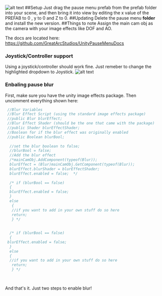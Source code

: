 ![alt text](http://i.imgur.com/QvaVqvN.png)
##Setup
Just drag the pause menu prefab from the prefab folder into your scene, and then bring it into view by editing the x value of the PREFAB to 0 , y to 0 and Z to 0. 
##Updating
Delete the pause menu **folder** and install the new version. 
##Things to note
Assign the main cam obj as the camera with your image effects like DOF and AO. 

The docs are located here: https://github.com/GreatArcStudios/UnityPauseMenuDocs
### Joystick/Controller support
Using a joystick/controller should work fine. Just remeber to change the highlighted dropdown to Joystick.
![alt text](http://i.imgur.com/Pf7poMk.png)
 
### Enbaling pause blur
First, make sure you have the unity image effects package. Then uncomment everything shown here:
```csharp
 //Blur Variables
 //Blur Effect Script (using the standard image effects package) 
 //public Blur blurEffect;
 //Blur Effect Shader (should be the one that came with the package)
 //public Shader blurEffectShader;
 //Boolean for if the blur effect was originally enabled
 //public Boolean blurBool;
 
  //set the blur boolean to false;
  //blurBool = false;
  //Add the blur effect
  /*mainCamObj.AddComponent(typeof(Blur));
  blurEffect = (Blur)mainCamObj.GetComponent(typeof(Blur));
  blurEffect.blurShader = blurEffectShader;
  blurEffect.enabled = false;  */
  
  /* if (blurBool == false)
  {
  blurEffect.enabled = false;
  }
  else
   {
   //if you want to add in your own stuff do so here
   return;
   } */
   
   
  /* if (blurBool == false)
  {
 blurEffect.enabled = false;
  }
  else
  {
  //if you want to add in your own stuff do so here
   return;
   } */
   
   
```
And that's it. Just two steps to enable blur!
